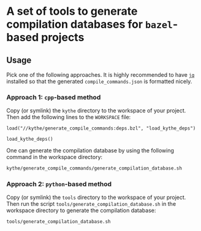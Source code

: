 # A set of tools to generate compilation databases for `bazel`-based projects

## Usage

Pick one of the following approaches. It is highly recommended to have
[`jq`](https://github.com/stedolan/jq) installed
so that the generated `compile_commands.json` is formatted nicely.

### Approach 1: `cpp`-based method

Copy (or symlink) the `kythe` directory to the workspace of your project. Then add
the following lines to the `WORKSPACE` file:

```bzl
load("//kythe/generate_compile_commands:deps.bzl", "load_kythe_deps")

load_kythe_deps()
```

One can generate the compilation database by using the following command in
the workspace directory:

```sh
kythe/generate_compile_commands/generate_compilation_database.sh
```

### Approach 2: `python`-based method

Copy (or symlink) the `tools` directory to the workspace of your project. Then
run the script `tools/generate_compilation_database.sh` in the workspace directory
to generate the compilation database:

```sh
tools/generate_compilation_database.sh
```
